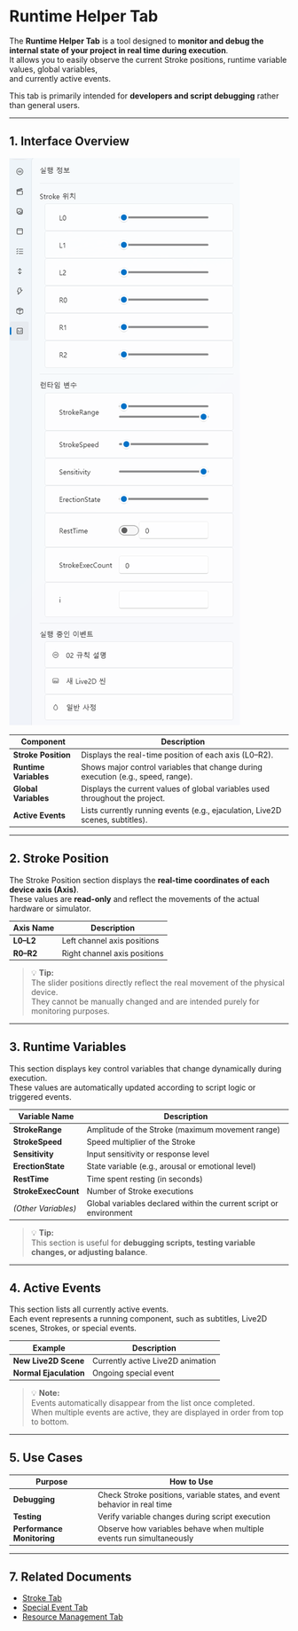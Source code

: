 # Runtime Helper Tab

The **Runtime Helper Tab** is a tool designed to **monitor and debug the internal state of your project in real time during execution**.  
It allows you to easily observe the current Stroke positions, runtime variable values, global variables,  
and currently active events.

This tab is primarily intended for **developers and script debugging** rather than general users.

---

## 1. Interface Overview

![runtime-helper](../images/runtime-helper.png)

| Component | Description |
|------------|-------------|
| **Stroke Position** | Displays the real-time position of each axis (L0–R2). |
| **Runtime Variables** | Shows major control variables that change during execution (e.g., speed, range). |
| **Global Variables** | Displays the current values of global variables used throughout the project. |
| **Active Events** | Lists currently running events (e.g., ejaculation, Live2D scenes, subtitles). |

---

## 2. Stroke Position

The Stroke Position section displays the **real-time coordinates of each device axis (Axis)**.  
These values are **read-only** and reflect the movements of the actual hardware or simulator.

| Axis Name | Description |
|------------|-------------|
| **L0–L2** | Left channel axis positions |
| **R0–R2** | Right channel axis positions |

> 💡 **Tip:**  
> The slider positions directly reflect the real movement of the physical device.  
> They cannot be manually changed and are intended purely for monitoring purposes.

---

## 3. Runtime Variables

This section displays key control variables that change dynamically during execution.  
These values are automatically updated according to script logic or triggered events.

| Variable Name | Description |
|----------------|-------------|
| **StrokeRange** | Amplitude of the Stroke (maximum movement range) |
| **StrokeSpeed** | Speed multiplier of the Stroke |
| **Sensitivity** | Input sensitivity or response level |
| **ErectionState** | State variable (e.g., arousal or emotional level) |
| **RestTime** | Time spent resting (in seconds) |
| **StrokeExecCount** | Number of Stroke executions |
| *(Other Variables)* | Global variables declared within the current script or environment |

> 💡 **Tip:**  
> This section is useful for **debugging scripts, testing variable changes, or adjusting balance**.

---

## 4. Active Events

This section lists all currently active events.  
Each event represents a running component, such as subtitles, Live2D scenes, Strokes, or special events.

| Example | Description |
|----------|-------------|
| **New Live2D Scene** | Currently active Live2D animation |
| **Normal Ejaculation** | Ongoing special event |

> 💡 **Note:**  
> Events automatically disappear from the list once completed.  
> When multiple events are active, they are displayed in order from top to bottom.

---

## 5. Use Cases

| Purpose | How to Use |
|----------|------------|
| **Debugging** | Check Stroke positions, variable states, and event behavior in real time |
| **Testing** | Verify variable changes during script execution |
| **Performance Monitoring** | Observe how variables behave when multiple events run simultaneously |

---

## 7. Related Documents

- [Stroke Tab](stroke.md)  
- [Special Event Tab](special-event.md)  
- [Resource Management Tab](resources.md)
